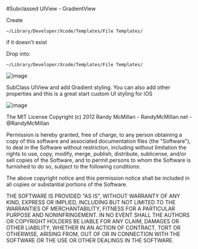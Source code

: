 #Subclassed UIView - GradientView


Create

    ~/Library/Developer/Xcode/Templates/File Templates/ 

if it doesn't exist


Drop into: 
 
    ~/Library/Developer/Xcode/Templates/File Templates/

![image](https://raw.github.com/RandyMcMillan/SubClassed-GradientView/master/ScreenShot2.png)

SubClass UIView and add Gradient styling.
You can also add other properties and this is a great start custom UI styling for iOS

![image](https://raw.github.com/RandyMcMillan/SubClassed-GradientView/master/ScreenShot.png)


The MIT License
Copyright (c) 2012 Randy McMillan - RandyMcMillan.net - @RandyMcMillan

Permission is hereby granted, free of charge, to any person obtaining a copy of this software and associated documentation files (the "Software"), to deal in the Software without restriction, including without limitation the rights to use, copy, modify, merge, publish, distribute, sublicense, and/or sell copies of the Software, and to permit persons to whom the Software is furnished to do so, subject to the following conditions:

The above copyright notice and this permission notice shall be included in all copies or substantial portions of the Software.

THE SOFTWARE IS PROVIDED "AS IS", WITHOUT WARRANTY OF ANY KIND, EXPRESS OR IMPLIED, INCLUDING BUT NOT LIMITED TO THE WARRANTIES OF MERCHANTABILITY, FITNESS FOR A PARTICULAR PURPOSE AND NONINFRINGEMENT. IN NO EVENT SHALL THE AUTHORS OR COPYRIGHT HOLDERS BE LIABLE FOR ANY CLAIM, DAMAGES OR OTHER LIABILITY, WHETHER IN AN ACTION OF CONTRACT, TORT OR OTHERWISE, ARISING FROM, OUT OF OR IN CONNECTION WITH THE SOFTWARE OR THE USE OR OTHER DEALINGS IN THE SOFTWARE.